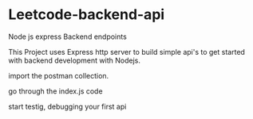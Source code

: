 # Leetcode-backend-api

Node js express Backend endpoints

This Project uses Express http server to build simple api's to get started with backend development with Nodejs.

import the postman collection.

go through the index.js code

start testig, debugging your first api
